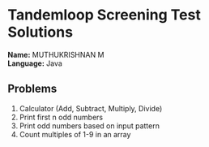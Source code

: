# Tandemloop Screening Test Solutions

**Name:** MUTHUKRISHNAN M  
**Language:** Java

## Problems

1. Calculator (Add, Subtract, Multiply, Divide)  
2. Print first n odd numbers  
3. Print odd numbers based on input pattern  
4. Count multiples of 1-9 in an array
